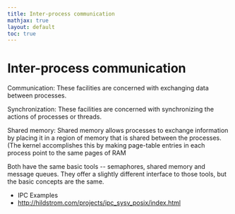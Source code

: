 ```yaml
---
title: Inter-process communication
mathjax: true
layout: default
toc: true
---
```



# Inter-process communication

Communication: These facilities are concerned with exchanging data between processes.

Synchronization: These facilities are concerned with synchronizing the actions of processes or threads.


Shared memory: Shared memory allows processes to exchange information by
placing it in a region of memory that is shared between the processes. (The kernel
accomplishes this by making page-table entries in each process point to the
same pages of RAM


Both have the same basic tools -- semaphores, shared memory and message queues. 
 They offer a slightly different interface to those tools, but the basic concepts are the same. 

* IPC Examples
* http://hildstrom.com/projects/ipc_sysv_posix/index.html



